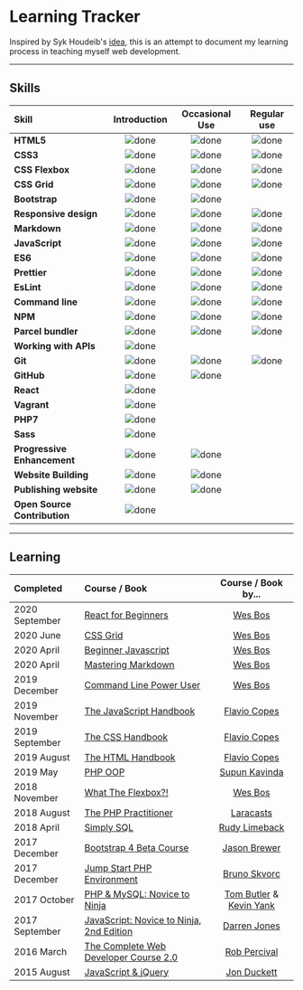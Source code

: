 # Learning Tracker

Inspired by Syk Houdeib's [idea](https://github.com/Syknapse/My-Learning-Tracker "Syk Houdeib's learning tracker on Github"), this is an attempt to document my learning process in teaching myself web development.

----

## Skills

[done]: https://img.icons8.com/android/20/000000/checked.png "Done"

|               Skill              | Introduction | Occasional Use    | Regular use |
|:-------------------------------- |:-----------------:|:----------------------:|:----------------:|
|**HTML5**                         | ![done][done]     | ![done][done]          | ![done][done]    |
|**CSS3**                          | ![done][done]     | ![done][done]          | ![done][done]    |
|**CSS Flexbox**                   | ![done][done]     | ![done][done]          | ![done][done]    |
|**CSS Grid**                      | ![done][done]     | ![done][done]          | ![done][done]    |
|**Bootstrap**                     | ![done][done]     | ![done][done]          |                  |
|**Responsive design**             | ![done][done]     | ![done][done]          | ![done][done]    |
|**Markdown**                      | ![done][done]     | ![done][done]          | ![done][done]    |
|**JavaScript**                    | ![done][done]     | ![done][done]          | ![done][done]    |
|**ES6**                           | ![done][done]     | ![done][done]          | ![done][done]    |
|**Prettier**                      | ![done][done]     | ![done][done]          | ![done][done]    |
|**EsLint**                        | ![done][done]     | ![done][done]          | ![done][done]    |
|**Command line**                  | ![done][done]     | ![done][done]          | ![done][done]    |
|**NPM**                           | ![done][done]     | ![done][done]          | ![done][done]    |
|**Parcel bundler**                | ![done][done]     | ![done][done]          | ![done][done]    |
|**Working with APIs**             | ![done][done]     |                        |                  |
|**Git**                           | ![done][done]     | ![done][done]          | ![done][done]    |
|**GitHub**                        | ![done][done]     | ![done][done]          |                  |
|**React**                         | ![done][done]     |                        |                  |
|**Vagrant**                       | ![done][done]     |                        |                  |
|**PHP7**                          | ![done][done]     |                        |                  |
|**Sass**                          | ![done][done]     |                        |                  |
|**Progressive Enhancement**       | ![done][done]     | ![done][done]          |                  |
|**Website Building**              | ![done][done]     | ![done][done]          |                  |
|**Publishing website**            | ![done][done]     | ![done][done]          |                  |
|**Open Source Contribution**      | ![done][done]     |                        |                  |


----

## Learning

[//]: # (Status images)

[Completed]: https://user-images.githubusercontent.com/29199184/32275438-8385f5c0-bf0b-11e7-9406-42265f71e2bd.png "Completed"
[In Progress]: https://user-images.githubusercontent.com/29199184/34462881-7305ddac-ee4d-11e7-9b57-589424820da4.png "In Progress"
[Soon]: https://user-images.githubusercontent.com/29199184/34462916-d5c37bd4-ee4d-11e7-9f4a-d57f2243281b.png "Soon"

|   Completed     | Course / Book                           |                Course / Book by...                        |
|:----------------|:----------------------------------------------------------------|:---------------------------------------:|
| 2020 September | [React for Beginners](https://reactforbeginners.com/)                                      | [Wes Bos] |
| 2020 June | [CSS Grid](https://cssgrid.io/)                                      | [Wes Bos] |
| 2020 April | [Beginner Javascript](https://wesbos.com/beginner-javascript)                                      | [Wes Bos] |
| 2020 April | [Mastering Markdown](https://wesbos.com/mastering-markdown)                                        | [Wes Bos] |
| 2019 December | [Command Line Power User](https://wesbos.com/command-line-video-tutorials)                      | [Wes Bos] |
| 2019 November | [The JavaScript Handbook ](https://flaviocopes.com/page/javascript-handbook/)                              | [Flavio Copes] |
| 2019 September | [The CSS Handbook ](https://flaviocopes.com/page/css-handbook/)                              | [Flavio Copes] |
| 2019 August | [The HTML Handbook ](https://flaviocopes.com/page/html-handbook/)                            | [Flavio Copes] |
| 2019 May | [PHP OOP](https://tutorials.supunkavinda.blog/php/oop-intro)                                   | [Supun Kavinda] |
| 2018 November | [What The Flexbox?!](https://flexbox.io/)                                    | [Wes Bos] |
| 2018 August | [The PHP Practitioner](https://laracasts.com/series/php-for-beginners)           | [Laracasts] |
| 2018 April | [Simply SQL](https://www.sitepoint.com/premium/books/simply-sql)           | [Rudy Limeback] |
| 2017 December | [Bootstrap 4 Beta Course ](https://www.sitepoint.com/premium/courses/introduction-to-bootstrap-4-2984)                                    | [Jason Brewer] |
| 2017 December | [Jump Start PHP Environment](https://www.sitepoint.com/premium/books/jump-start-php-environment)                                    | [Bruno Skvorc]  |
| 2017 October | [PHP & MySQL: Novice to Ninja](https://www.sitepoint.com/premium/books/php-mysql-novice-to-ninja-6th-edition)                                    | [Tom Butler] & [Kevin Yank]|
| 2017 September | [JavaScript: Novice to Ninja, 2nd Edition](https://www.sitepoint.com/premium/books/javascript-novice-to-ninja-2nd-edition)                                    | [Darren Jones]  |
| 2016 March | [The Complete Web Developer Course 2.0 ](https://www.udemy.com/course/the-complete-web-developer-course-2/)                                    | [Rob Percival]  |
| 2015 August | [JavaScript & jQuery](http://javascriptbook.com/)                                    | [Jon Duckett] |



[//]: # (Reference links to courses)

[Wes Bos]: https://wesbos.com
[Flavio Copes]: https://flaviocopes.com/
[Jason Brewer]: https://www.linkedin.com/in/jbrewer3
[Supun Kavinda]: https://twitter.com/_SupunKavinda
[Darren Jones]: https://www.sitepoint.com/author/djones
[Tom Butler]: https://www.sitepoint.com/author/tbutler
[Laracasts]: https://laracasts.com/topics/php
[Rudy Limeback]: https://www.sitepoint.com/author/rudy-limeback
[Kevin Yank]: https://www.sitepoint.com/author/kevin-yank
[Bruno Skvorc]: https://www.sitepoint.com/author/bskvorc
[Jon Duckett]: https://www.amazon.com/Jon-Duckett/e/B001IR3Q7I%3Fref=dbs_a_mng_rwt_scns_share
[Rob Percival]: https://www.udemy.com/user/robpercival/
